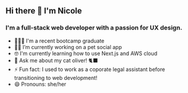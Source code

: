 ## Hi there 👋 I'm Nicole

### I'm a full-stack web developer with a passion for UX design.

- 👩🏻‍🎓 I'm a recent bootcamp graduate
- ✍🏻 I’m currently working on a pet social app
- 🤓 I'm currently learning how to use Next.js and AWS cloud
- 💬 Ask me about my cat oliver! 🐈‍⬛
- ⚡ Fun fact: I used to work as a coporate legal assistant before transitioning to web development!
- 😄 Pronouns: she/her
